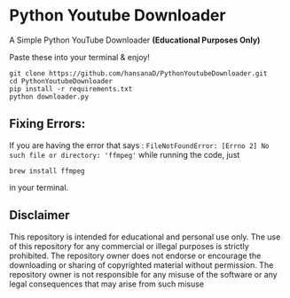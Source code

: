 # Python Youtube Downloader

A Simple Python YouTube Downloader **(Educational Purposes Only)**

Paste these into your terminal & enjoy!
```
git clone https://github.com/hansanaD/PythonYoutubeDownloader.git
cd PythonYoutubeDownloader
pip install -r requirements.txt
python downloader.py
```

## Fixing Errors:
If you are having the error that says : 
`FileNotFoundError: [Errno 2] No such file or directory: 'ffmpeg'` while running the code, 
just 
```
brew install ffmpeg
``` 
in your terminal.

## Disclaimer
This repository is intended for educational and personal use only. The use of this repository for any commercial or illegal purposes is strictly prohibited. The repository owner does not endorse or encourage the downloading or sharing of copyrighted material without permission. The repository owner is not responsible for any misuse of the software or any legal consequences that may arise from such misuse
